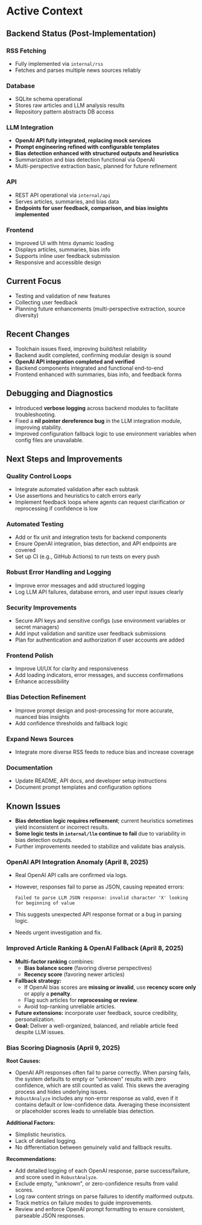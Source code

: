 # Active Context

## Backend Status (Post-Implementation)

### RSS Fetching
- Fully implemented via `internal/rss`
- Fetches and parses multiple news sources reliably

### Database
- SQLite schema operational
- Stores raw articles and LLM analysis results
- Repository pattern abstracts DB access

### LLM Integration
- **OpenAI API fully integrated, replacing mock services**
- **Prompt engineering refined with configurable templates**
- **Bias detection enhanced with structured outputs and heuristics**
- Summarization and bias detection functional via OpenAI
- Multi-perspective extraction basic, planned for future refinement

### API
- REST API operational via `internal/api`
- Serves articles, summaries, and bias data
- **Endpoints for user feedback, comparison, and bias insights implemented**

### Frontend
- Improved UI with htmx dynamic loading
- Displays articles, summaries, bias info
- Supports inline user feedback submission
- Responsive and accessible design

## Current Focus
- Testing and validation of new features
- Collecting user feedback
- Planning future enhancements (multi-perspective extraction, source diversity)

## Recent Changes
- Toolchain issues fixed, improving build/test reliability
- Backend audit completed, confirming modular design is sound
- **OpenAI API integration completed and verified**
- Backend components integrated and functional end-to-end
- Frontend enhanced with summaries, bias info, and feedback forms

## Debugging and Diagnostics

- Introduced **verbose logging** across backend modules to facilitate troubleshooting.
- Fixed a **nil pointer dereference bug** in the LLM integration module, improving stability.
- Improved configuration fallback logic to use environment variables when config files are unavailable.

## Next Steps and Improvements

### Quality Control Loops
- Integrate automated validation after each subtask 
- Use assertions and heuristics to catch errors early
- Implement feedback loops where agents can request clarification or reprocessing if confidence is low

### Automated Testing
- Add or fix unit and integration tests for backend components
- Ensure OpenAI integration, bias detection, and API endpoints are covered
- Set up CI (e.g., GitHub Actions) to run tests on every push

### Robust Error Handling and Logging
- Improve error messages and add structured logging
- Log LLM API failures, database errors, and user input issues clearly

### Security Improvements
- Secure API keys and sensitive configs (use environment variables or secret managers)
- Add input validation and sanitize user feedback submissions
- Plan for authentication and authorization if user accounts are added

### Frontend Polish
- Improve UI/UX for clarity and responsiveness
- Add loading indicators, error messages, and success confirmations
- Enhance accessibility

### Bias Detection Refinement
- Improve prompt design and post-processing for more accurate, nuanced bias insights
- Add confidence thresholds and fallback logic

### Expand News Sources
- Integrate more diverse RSS feeds to reduce bias and increase coverage

### Documentation
- Update README, API docs, and developer setup instructions
- Document prompt templates and configuration options

## Known Issues

- **Bias detection logic requires refinement**; current heuristics sometimes yield inconsistent or incorrect results.
- **Some logic tests in `internal/llm` continue to fail** due to variability in bias detection outputs.
- Further improvements needed to stabilize and validate bias analysis.

### OpenAI API Integration Anomaly (April 8, 2025)

- Real OpenAI API calls are confirmed via logs.
- However, responses fail to parse as JSON, causing repeated errors:
  
  `Failed to parse LLM JSON response: invalid character 'X' looking for beginning of value`
  
- This suggests unexpected API response format or a bug in parsing logic.
- Needs urgent investigation and fix.

### Improved Article Ranking & OpenAI Fallback (April 8, 2025)

- **Multi-factor ranking** combines:
  - **Bias balance score** (favoring diverse perspectives)
  - **Recency score** (favoring newer articles)
- **Fallback strategy:**
  - If OpenAI bias scores are **missing or invalid**, use **recency score only** or apply a **penalty**.
  - Flag such articles for **reprocessing or review**.
  - Avoid top-ranking unreliable articles.
- **Future extensions:** incorporate user feedback, source credibility, personalization.
- **Goal:** Deliver a well-organized, balanced, and reliable article feed despite LLM issues.

### Bias Scoring Diagnosis (April 9, 2025)

**Root Causes:**
- OpenAI API responses often fail to parse correctly. When parsing fails, the system defaults to empty or "unknown" results with zero confidence, which are still counted as valid. This skews the averaging process and hides underlying issues.
- `RobustAnalyze` includes any non-error response as valid, even if it contains default or low-confidence data. Averaging these inconsistent or placeholder scores leads to unreliable bias detection.

**Additional Factors:**
- Simplistic heuristics.
- Lack of detailed logging.
- No differentiation between genuinely valid and fallback results.

**Recommendations:**
- Add detailed logging of each OpenAI response, parse success/failure, and score used in `RobustAnalyze`.
- Exclude empty, "unknown", or zero-confidence results from valid scores.
- Log raw content strings on parse failures to identify malformed outputs.
- Track metrics on failure modes to guide improvements.
- Review and enforce OpenAI prompt formatting to ensure consistent, parseable JSON responses.